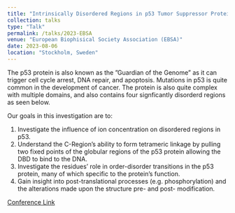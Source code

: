 ```yaml
---
title: "Intrinsically Disordered Regions in p53 Tumor Suppressor Protein"
collection: talks
type: "Talk"
permalink: /talks/2023-EBSA
venue: "European Biophisical Society Association (EBSA)"
date: 2023-08-06
location: "Stockholm, Sweden"
---
```


The p53 protein is also known as the ”Guardian of the Genome” as it can trigger cell cycle arrest, DNA repair, and apoptosis. Mutations in p53 is quite common in the development of cancer. The protein is also quite complex with multiple domains, and also contains four signficantly disorderd regions as seen below.

Our goals in this investigation are to:

1. Investigate the influence of ion concentration on disordered regions in p53.
2. Understand the C-Region’s ability to form tetrameric linkage by pulling two fixed
points of the globular regions of the p53 protein allowing the DBD to bind to the DNA.
3. Investigate the residues’ role in order-disorder transitions in the p53 protein, many of
which specific to the protein’s function.
4. Gain insight into post-translational processes (e.g. phosphorylation) and the
alterations made upon the structure pre- and post- modification.

[Conference Link](https://mkon.nu/ebsa/scientific_program)

